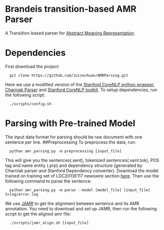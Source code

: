 Brandeis transition-based AMR Parser
==========

A Transition-based parser for [Abstract Meaning Representation](http://amr.isi.edu/).

# Dependencies
First download the project:
      
      git clone https://github.com/Juicechuan/AMRParsing.git

Here we use a modified version of the [Stanford CoreNLP python wrapper](https://github.com/dasmith/stanford-corenlp-python), [Charniak Parser]() and [Stanford CoreNLP toolkit](http://nlp.stanford.edu/software/corenlp.shtml).
To setup dependencies, run the following script:
   
      ./scripts/config.sh



# Parsing with Pre-trained Model
The input data format for parsing should be raw document with one sentence per line. 
##Preprocessing
To preprocess the data, run:
   
      python amr_parsing.py -m preprocessing [input_file]

This will give you the sentences(.sent), tokenized sentences(.sent.tok), POS tag and name entity (.prp) and dependency structure (generated by Charniak parser and Stanford Dependency converter).
Download the model trained on training set of LDC2013E117 newswire section [here](http://www.cs.brandeis.edu/~cwang24/LDC2013E117.train.basic-abt-charniak.m). Then use the following command to parse the sentence:

      python amr_parsing.py -m parse --model [model_file] [input_file] 2>log/error.log

We use [JAMR](https://github.com/jflanigan/jamr) to get the alignment between sentence and its AMR annotation. You need to download and set up JAMR, then run the following script to get the aligned amr file:

      ./scripts/jamr_align.sh [input_file]